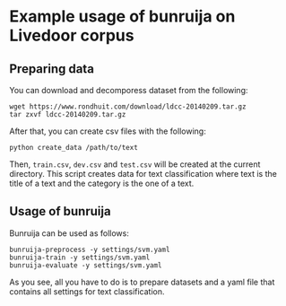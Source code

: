 # Example usage of bunruija on Livedoor corpus

## Preparing data
You can download and decomporess dataset from the following:
```
wget https://www.rondhuit.com/download/ldcc-20140209.tar.gz
tar zxvf ldcc-20140209.tar.gz
```

After that, you can create csv files with the following:
```
python create_data /path/to/text
```

Then, `train.csv`, `dev.csv` and `test.csv` will be created at the current directory.
This script creates data for text classification where text is the title of a text and the category is the one of a text.

## Usage of bunruija
Bunruija can be used as follows:

```
bunruija-preprocess -y settings/svm.yaml 
bunruija-train -y settings/svm.yaml 
bunruija-evaluate -y settings/svm.yaml 
```

As you see, all you have to do is to prepare datasets and a yaml file that contains all settings for text classification.
